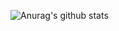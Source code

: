 ![Anurag's github stats](https://github-readme-stats.vercel.app/api?username=zrtsky&count_private=true&theme=onedark&show_icons=true&count_private=true)

<!--
**ZRTSKY/ZRTSKY** is a ✨ _special_ ✨ repository because its `README.md` (this file) appears on your GitHub profile.

Here are some ideas to get you started:

- 🔭 I’m currently working on ...
- 🌱 I’m currently learning ...
- 👯 I’m looking to collaborate on ...
- 🤔 I’m looking for help with ...
- 💬 Ask me about ...
- 📫 How to reach me: ...
- 😄 Pronouns: ...
- ⚡ Fun fact: ...
-->
